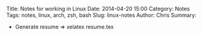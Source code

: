 Title: Notes for working in Linux
Date: 2014-04-20 15:00
Category: Notes
Tags: notes, linux, arch, zsh, bash
Slug: linux-notes
Author: Chris
Summary: 

- Generate resume => xelatex resume.tex
